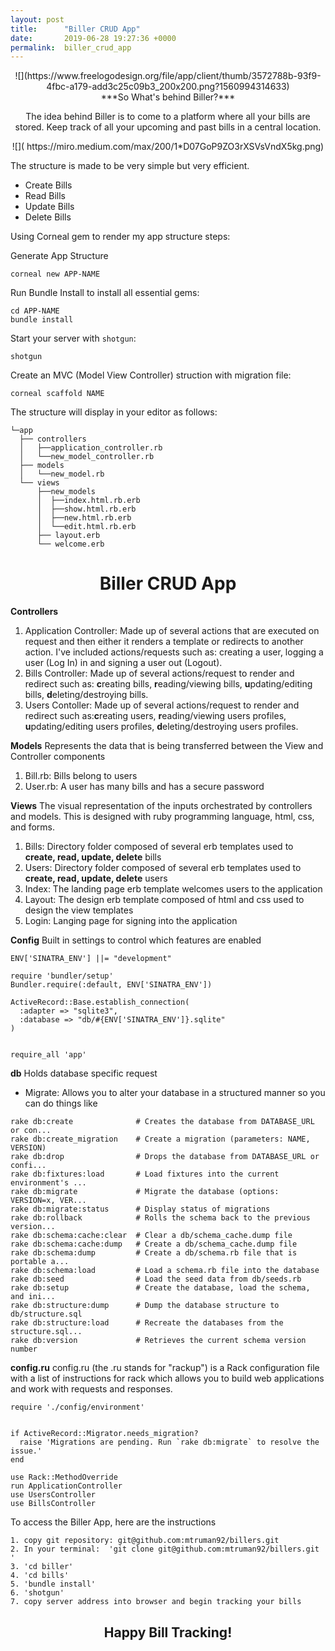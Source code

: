 ```yaml
---
layout: post
title:      "Biller CRUD App"
date:       2019-06-28 19:27:36 +0000
permalink:  biller_crud_app
---
```




<center> ![](https://www.freelogodesign.org/file/app/client/thumb/3572788b-93f9-4fbc-a179-add3c25c09b3_200x200.png?1560994314633)</center>


<center>***So What's behind Biller?***</center></p>

<center>The idea behind Biller is to come to a platform where all your bills are stored. Keep track of all your upcoming and past bills in a central location. </center> </p>

<center>![]( https://miro.medium.com/max/200/1*D07GoP9ZO3rXSVsVndX5kg.png)</center></p>

The structure is made to be very simple but very efficient. 

* Create Bills
* Read Bills                       
* Update Bills
* Delete Bills

Using Corneal gem to render my app structure steps:

Generate App Structure
```
corneal new APP-NAME
```

Run Bundle Install to install all essential gems:
```
cd APP-NAME
bundle install
```
Start your server with ```shotgun```:
```
shotgun
```
Create an MVC (Model View Controller) struction with migration file:
```
corneal scaffold NAME
```
The structure will display in your editor as follows:
```
└─app
  ├── controllers
  │   ├──application_controller.rb
  │   └──new_model_controller.rb
  ├── models
  │   └──new_model.rb
  └── views
      ├──new_models
      │  ├──index.html.rb.erb
      │  ├──show.html.rb.erb
      │  ├──new.html.rb.erb
      │  └──edit.html.rb.erb
      ├── layout.erb
      └── welcome.erb
```

<center> 

# Biller CRUD App</center>
**Controllers**

1. Application Controller:  Made up of several actions that are executed on request and then either it renders a template or redirects to another action. I've included actions/requests such as: creating a user, logging a user (Log In) in and signing a user out (Logout).
2. Bills Controller: Made up of several actions/request to render and redirect such as: **c**reating bills, **r**eading/viewing bills, **u**pdating/editing bills, **d**eleting/destroying bills.
3. Users Contoller: Made up of several actions/request to render and redirect such as:**c**reating users, **r**eading/viewing users profiles, **u**pdating/editing users profiles, **d**eleting/destroying users profiles.

**Models**
Represents  the data that is being transferred between the View and Controller components 
1. Bill.rb: Bills belong to users
2. User.rb: A user has many bills and has a secure password

**Views**
The visual representation of the inputs orchestrated by controllers and models. This is designed with ruby programming language, html, css, and forms.
1. Bills: Directory folder composed of several erb templates used to **create, read, update, delete** bills
2. Users: Directory folder composed of several erb templates used to **create, read, update, delete** users
3. Index: The landing page erb template welcomes users to the application
4. Layout: The design erb template composed of html and css used to design the view templates
5. Login: Langing page for signing into the application

**Config**
Built in settings to control which features are enabled
```
ENV['SINATRA_ENV'] ||= "development"

require 'bundler/setup'
Bundler.require(:default, ENV['SINATRA_ENV'])

ActiveRecord::Base.establish_connection(
  :adapter => "sqlite3",
  :database => "db/#{ENV['SINATRA_ENV']}.sqlite"
)


require_all 'app'

```

**db**
Holds database specific request
* Migrate: Allows you to alter your database in a structured manner so you can do things like
```
rake db:create              # Creates the database from DATABASE_URL or con...
rake db:create_migration    # Create a migration (parameters: NAME, VERSION)
rake db:drop                # Drops the database from DATABASE_URL or confi...
rake db:fixtures:load       # Load fixtures into the current environment's ...
rake db:migrate             # Migrate the database (options: VERSION=x, VER...
rake db:migrate:status      # Display status of migrations
rake db:rollback            # Rolls the schema back to the previous version...
rake db:schema:cache:clear  # Clear a db/schema_cache.dump file
rake db:schema:cache:dump   # Create a db/schema_cache.dump file
rake db:schema:dump         # Create a db/schema.rb file that is portable a...
rake db:schema:load         # Load a schema.rb file into the database
rake db:seed                # Load the seed data from db/seeds.rb
rake db:setup               # Create the database, load the schema, and ini...
rake db:structure:dump      # Dump the database structure to db/structure.sql
rake db:structure:load      # Recreate the databases from the structure.sql...
rake db:version             # Retrieves the current schema version number
```
 **config.ru**
config.ru (the .ru stands for "rackup") is a Rack configuration file with a list of instructions for rack which allows you to build web applications and work with requests and responses.

```
require './config/environment'


if ActiveRecord::Migrator.needs_migration?
  raise 'Migrations are pending. Run `rake db:migrate` to resolve the issue.'
end

use Rack::MethodOverride
run ApplicationController
use UsersController
use BillsController
```

To access the Biller App, here are the instructions
```
1. copy git repository: git@github.com:mtruman92/billers.git
2. In your terminal:  'git clone git@github.com:mtruman92/billers.git '
3. 'cd biller'
4. 'cd bills'
5. 'bundle install'
6. 'shotgun'
7. copy server address into browser and begin tracking your bills
```
</p>


<center>

## Happy Bill Tracking!
